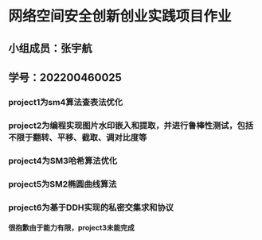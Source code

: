 # 网络空间安全创新创业实践项目作业
## 小组成员：张宇航
## 学号：202200460025
### project1为sm4算法查表法优化
### project2为编程实现图片水印嵌入和提取，并进行鲁棒性测试，包括不限于翻转、平移、截取、调对比度等
### project4为SM3哈希算法优化
### project5为SM2椭圆曲线算法
### project6为基于DDH实现的私密交集求和协议
#### 很抱歉由于能力有限，project3未能完成
